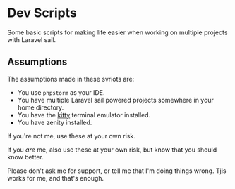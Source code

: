 Dev Scripts
===========

Some basic scripts for making life easier when working on multiple projects with Laravel sail.

## Assumptions

The assumptions made in these svriots are:

* You use `phpstorm` as your IDE.
* You have multiple Laravel sail powered projects somewhere in your home directory.
* You have the [kitty](https://sw.kovidgoyal.net/kitty/) terminal emulator installed.
* You have zenity installed.

If you're not me, use these at your own risk.

If you _are_ me, also use these at your own risk, but know that you should know better.

Please don't ask me for support, or tell me that I'm doing things wrong. Tjis works for me, and that's enough.
